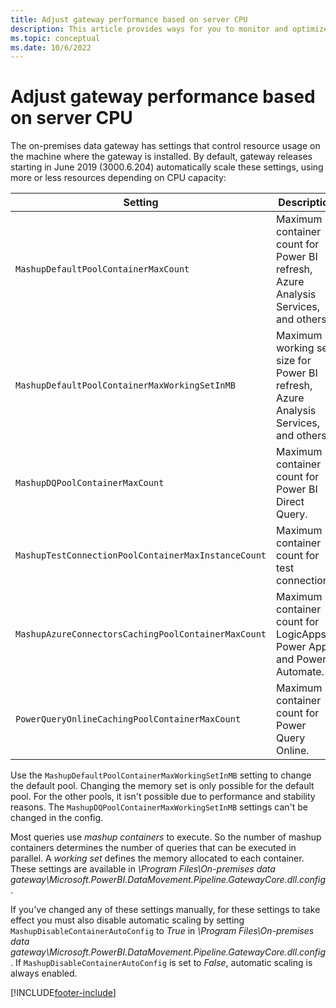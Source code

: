 ```yaml
---
title: Adjust gateway performance based on server CPU
description: This article provides ways for you to monitor and optimize the performance of the on-premises data gateway activities based on CPU capacity.
ms.topic: conceptual
ms.date: 10/6/2022
---
```


# Adjust gateway performance based on server CPU

The on-premises data gateway has settings that control resource usage on the machine where the gateway is installed. By default, gateway releases starting in June 2019 (3000.6.204) automatically scale these settings, using more or less resources depending on CPU capacity:

| Setting | Description
| -------- | ------|
| `MashupDefaultPoolContainerMaxCount` | Maximum container count for Power BI refresh, Azure Analysis Services, and others. |
| `MashupDefaultPoolContainerMaxWorkingSetInMB` | Maximum working set size for Power BI refresh, Azure Analysis Services, and others. |
| `MashupDQPoolContainerMaxCount` | Maximum container count for Power BI Direct Query. |
| `MashupTestConnectionPoolContainerMaxInstanceCount` | Maximum container count for test connections. |
| `MashupAzureConnectorsCachingPoolContainerMaxCount` | Maximum container count for LogicApps, Power Apps, and Power Automate. |
| `PowerQueryOnlineCachingPoolContainerMaxCount` | Maximum container count for Power Query Online. |

Use the `MashupDefaultPoolContainerMaxWorkingSetInMB` setting to change the default pool. Changing the memory set is only possible for the default pool. For the other pools, it isn't possible due to performance and stability reasons. The `MashupDQPoolContainerMaxWorkingSetInMB` settings can't be changed in the config.

Most queries use _mashup containers_ to execute. So the number of mashup containers determines the number of queries that can be executed in parallel. A _working set_ defines the memory allocated to each container. These settings are available in _\Program Files\On-premises data gateway\Microsoft.PowerBI.DataMovement.Pipeline.GatewayCore.dll.config_.

If you've changed any of these settings manually, for these settings to take effect you must also disable automatic scaling by setting `MashupDisableContainerAutoConfig` to _True_ in _\Program Files\On-premises data gateway\Microsoft.PowerBI.DataMovement.Pipeline.GatewayCore.dll.config_. If `MashupDisableContainerAutoConfig` is set to _False_, automatic scaling is always enabled.

[!INCLUDE[footer-include](../includes/footer-banner.md)]
